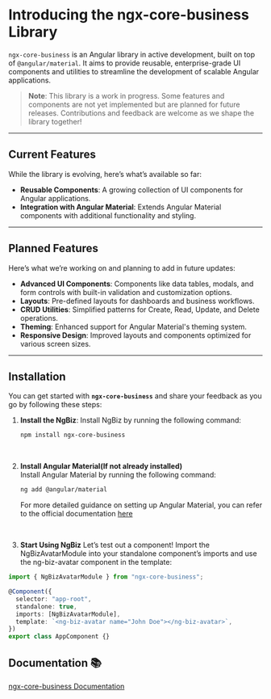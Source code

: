 # Introducing the ngx-core-business Library

`ngx-core-business` is an Angular library in active development, built on top of `@angular/material`. It aims to provide reusable, enterprise-grade UI components and utilities to streamline the development of scalable Angular applications.

> **Note**: This library is a work in progress. Some features and components are not yet implemented but are planned for future releases. Contributions and feedback are welcome as we shape the library together!

---

## Current Features

While the library is evolving, here’s what’s available so far:

- **Reusable Components**: A growing collection of UI components for Angular applications.
- **Integration with Angular Material**: Extends Angular Material components with additional functionality and styling.

---

## Planned Features

Here’s what we’re working on and planning to add in future updates:

- **Advanced UI Components**: Components like data tables, modals, and form controls with built-in validation and customization options.
- **Layouts**: Pre-defined layouts for dashboards and business workflows.
- **CRUD Utilities**: Simplified patterns for Create, Read, Update, and Delete operations.
- **Theming**: Enhanced support for Angular Material's theming system.
- **Responsive Design**: Improved layouts and components optimized for various screen sizes.

---

## Installation

You can get started with **`ngx-core-business`** and share your feedback as you go by following these steps:

1. **Install the NgBiz**:
   Install NgBiz by running the following command:
   ```bash
   npm install ngx-core-business
   ```
   <br/>
2. **Install Angular Material(If not already installed)**  
    Install Angular Material by running the following command:

   ```bash
   ng add @angular/material
   ```

   For more detailed guidance on setting up Angular Material, you can refer to the
   official documentation [here](https://material.angular.io/guide/getting-started)

   <br/>

3. **Start Using NgBiz**
   Let’s test out a component! Import the NgBizAvatarModule into your standalone component’s imports and use the ng-biz-avatar component in the template:

```typescript
import { NgBizAvatarModule } from "ngx-core-business";

@Component({
  selector: "app-root",
  standalone: true,
  imports: [NgBizAvatarModule],
  template: `<ng-biz-avatar name="John Doe"></ng-biz-avatar>`,
})
export class AppComponent {}
```

## Documentation 📚

[ngx-core-business Documentation](https://jxcodes.github.io/ngx-core-business)
